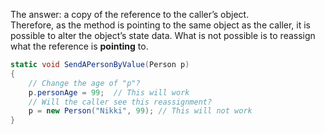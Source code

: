 The answer: a copy of the reference to the caller’s object.  
Therefore, as the method is pointing to the same object as the caller, it is possible to alter the object’s state data. What is not possible is to reassign what the reference is **pointing** to.

```csharp
static void SendAPersonByValue(Person p)  
{  
	// Change the age of "p"?  
	p.personAge = 99;  // This will work
	// Will the caller see this reassignment?  
	p = new Person("Nikki", 99); // This will not work 
}
```